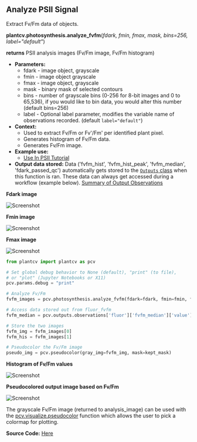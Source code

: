 ## Analyze PSII Signal

Extract Fv/Fm data of objects.

**plantcv.photosynthesis.analyze_fvfm**(*fdark, fmin, fmax, mask, bins=256, label="default"*)

**returns** PSII analysis images (Fv/Fm image, Fv/Fm histogram)

- **Parameters:**
    - fdark - image object, grayscale
    - fmin - image object  grayscale
    - fmax - image object, grayscale
    - mask - binary mask of selected contours
    - bins - number of grayscale bins (0-256 for 8-bit images and 0 to 65,536), if you would like to bin data, you would alter this number (default bins=256)
    - label - Optional label parameter, modifies the variable name of observations recorded. (default `label="default"`)
- **Context:**
    - Used to extract Fv/Fm or Fv'/Fm' per identified plant pixel.
    - Generates histogram of Fv/Fm data.
    - Generates Fv/Fm image.
- **Example use:**
    - [Use In PSII Tutorial](tutorials/psII_tutorial.md)
- **Output data stored:** Data ('fvfm_hist', 'fvfm_hist_peak', 'fvfm_median', 'fdark_passed_qc') automatically gets stored to the [`Outputs` class](outputs.md) when this function is ran. 
    These data can always get accessed during a workflow (example below). [Summary of Output Observations](output_measurements.md#summary-of-output-observations)

**Fdark image**

![Screenshot](img/documentation_images/fluor_fvfm/fdark.jpg)

**Fmin image**

![Screenshot](img/documentation_images/fluor_fvfm/fmin.jpg)

**Fmax image**

![Screenshot](img/documentation_images/fluor_fvfm/fmax.jpg)

```python
from plantcv import plantcv as pcv

# Set global debug behavior to None (default), "print" (to file), 
# or "plot" (Jupyter Notebooks or X11)
pcv.params.debug = "print"

# Analyze Fv/Fm    
fvfm_images = pcv.photosynthesis.analyze_fvfm(fdark=fdark, fmin=fmin, fmax=fmax, mask=kept_mask, bins=256, label="fluor")

# Access data stored out from fluor_fvfm
fvfm_median = pcv.outputs.observations['fluor']['fvfm_median']['value']

# Store the two images
fvfm_img = fvfm_images[0]
fvfm_his = fvfm_images[1]

# Pseudocolor the Fv/Fm image
pseudo_img = pcv.pseudocolor(gray_img=fvfm_img, mask=kept_mask)

```

**Histogram of Fv/Fm values**

![Screenshot](img/documentation_images/fluor_fvfm/fvfm_histogram.jpg)

**Pseudocolored output image based on Fv/Fm**

![Screenshot](img/documentation_images/pseudocolor/pseudo_img.jpg)

The grayscale Fv/Fm image (returned to analysis_image) can be used with the [pcv.visualize.pseudocolor](visualize_pseudocolor.md) function
which allows the user to pick a colormap for plotting.

**Source Code:** [Here](https://github.com/danforthcenter/plantcv/blob/main/plantcv/plantcv/photosynthesis/analyze_fvfm.py)
